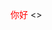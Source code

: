 <style>
.red-text {
color:red;
}

.inject-text {
margin-bottom: -15px;
 text-align: center;
  }
  
.box {
border-style:solid;
border-color:black;
border-width:5px;
}

.yellow-box {
background-color:yellow;
padding-top:10px;
padding-right:20px;
padding-left:10px;
padding-bottom:20px;
}
</style>
<h class="red-text">你好</h>
<>
